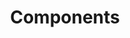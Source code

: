 ---
layout: landing-page
sectionKey: Components
title: Components
description: Save time with reusable, accessible components for forms, navigation, panels, tables and more.
details: Components are reusable parts of a user interface. Using pre-built, core elements that allows designers and developers to build consistent pages on GOV.UK.
image:
  src: /assets/components.svg
  alt: Four separate building block pieces.
---